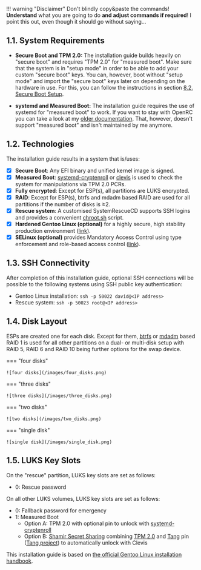 !!! warning "Disclaimer"
    Don't blindly copy&paste the commands! **Understand** what you are going to do **and adjust commands if required**! I point this out, even though it should go without saying...

## 1.1. System Requirements

- **Secure Boot and TPM 2.0:** The installation guide builds heavily on "secure boot" and requires "TPM 2.0" for "measured boot". Make sure that the system is in "setup mode" in order to be able to add your custom "secure boot" keys. You can, however, boot without "setup mode" and import the "secure boot" keys later on depending on the hardware in use. For this, you can follow the instructions in section [8.2. Secure Boot Setup](/post-boot_configuration/#82-secure-boot-setup).

- **systemd and Measured Boot:** The installation guide requires the use of systemd for "measured boot" to work. If you want to stay with OpenRC you can take a look at my [older documentation](https://github.com/duxsco/gentoo-installation/tree/v2.1.1). That, however, doesn't support "measured boot" and isn't maintained by me anymore.

## 1.2. Technologies

The installation guide results in a system that is/uses:

- [x] **Secure Boot**: Any EFI binary and unified kernel image is signed.
- [x] **Measured Boot**: [systemd-cryptenroll](https://wiki.archlinux.org/title/Trusted_Platform_Module#systemd-cryptenroll) or [clevis](https://github.com/latchset/clevis) is used to check the system for manipulations via TPM 2.0 PCRs.
- [x] **Fully encrypted**: Except for ESP(s), all partitions are LUKS encrypted.
- [x] **RAID**: Except for ESP(s), btrfs and mdadm based RAID are used for all partitions if the number of disks is ≥2.
- [x] **Rescue system**: A customised SystemRescueCD supports SSH logins and provides a convenient [chroot.sh](https://github.com/duxsco/gentoo-installation/blob/01dad0465eb76d04bd4107a5ec16d02f5b2de30e/bin/disk.sh#L202-L281) script.
- [x] **Hardened Gentoo Linux (optional)** for a highly secure, high stability production environment ([link](https://wiki.gentoo.org/wiki/Project:Hardened)).
- [x] **SELinux (optional)** provides Mandatory Access Control using type enforcement and role-based access control ([link](https://wiki.gentoo.org/wiki/Project:SELinux)).

## 1.3. SSH Connectivity

After completion of this installation guide, optional SSH connections will be possible to the following systems using SSH public key authentication:

- Gentoo Linux installation: `ssh -p 50022 david@<IP address>`
- Rescue system: `ssh -p 50023 root@<IP address>`

## 1.4. Disk Layout

ESPs are created one for each disk. Except for them, [btrfs](https://btrfs.readthedocs.io/en/latest/mkfs.btrfs.html#profiles) or [mdadm](https://raid.wiki.kernel.org/index.php/Introduction#The_RAID_levels) based RAID 1 is used for all other partitions on a dual- or multi-disk setup with RAID 5, RAID 6 and RAID 10 being further options for the swap device.

=== "four disks"

    ![four disks](/images/four_disks.png)

=== "three disks"

    ![three disks](/images/three_disks.png)

=== "two disks"

    ![two disks](/images/two_disks.png)

=== "single disk"

    ![single disk](/images/single_disk.png)

## 1.5. LUKS Key Slots

On the "rescue" partition, LUKS key slots are set as follows:

  - 0: Rescue password

On all other LUKS volumes, LUKS key slots are set as follows:

  - 0: Fallback password for emergency
  - 1: Measured Boot
    - Option A: TPM 2.0 with optional pin to unlock with [systemd-cryptenroll](https://wiki.archlinux.org/title/Trusted_Platform_Module#systemd-cryptenroll)
    - Option B: [Shamir Secret Sharing](https://github.com/latchset/clevis#pin-shamir-secret-sharing) combining [TPM 2.0](https://github.com/latchset/clevis#pin-tpm2) and [Tang](https://github.com/latchset/clevis#pin-tang) pin ([Tang project](https://github.com/latchset/tang)) to automatically unlock with Clevis

This installation guide is based on [the official Gentoo Linux installation handbook](https://wiki.gentoo.org/wiki/Handbook:AMD64/Full/Installation).

